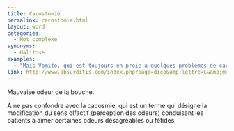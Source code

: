 ```yaml
---
title: Cacostomie
permalink: cacostomie.html
layout: word
categories:
  - Mot complexe
synonyms:
  - Halitose
examples:
  - "Mais Vomito, qui est toujours en proie à quelques problèmes de cacostomie… (cf. Histoires)"
link: http://www.absurditis.com/index.php?page=dico&amp;lettre=C&amp;mot=Cacostomie
---
```


Mauvaise odeur de la bouche.

A ne pas confondre avec la cacosmie, qui est un terme qui désigne la modification du sens olfactif (perception des odeurs) conduisant les patients à aimer certaines odeurs désagréables ou fétides.


